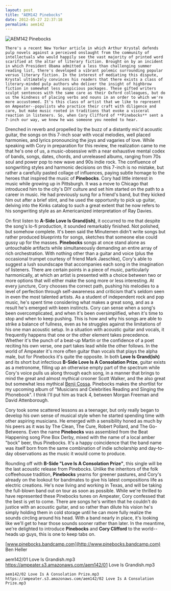 ```yaml
---
layout: post
title: "AEM142 Pinebocks"
date: 2012-05-27 22:37:18
permalink: aem142
---
```

![AEM142 Pinebocks](https://ampeater.s3.amazonaws.com/aem142/Pinebocks.jpg)

    There's a recent New Yorker article in which Arthur Krystal defends pulp novels against a perceived onslaught from the community of intellectuals who would happily see the vast majority of printed word scarified at the altar of literary fiction. Brought on by an incident in which President Obama admitted a less than challenging summer reading list, there's developed a vibrant polemic surrounding popular versus literary fiction. In the interest of mediating this dispute, Krystal ultimately convinces his readers that there exists a class of literary-minded pulp authors who deliver the insight of highbrow fiction in somewhat less auspicious packages. These gifted writers sculpt sentences with the same care as their Oxford colleagues, but do us the kindness of placing verbs and nouns in an order to which we're more accustomed. It's this class of artist that we like to represent on Ampeater--populists who practice their craft with diligence and care, but make music rooted in traditions that evoke a visceral reaction in listeners. So, when Cory Clifford of **Pinebocks** sent a 7-inch our way, we knew he was someone you needed to hear.

Drenched in reverb and propelled by the buzz of a distantly mic'd acoustic guitar, the songs on this 7-inch soar with vocal melodies, well placed harmonies, and lyrics pronouncing the joys and vagaries of love. While speaking with Cory in preparation for this review, the realization came to me that he's one of us, a music-obsessive with a near exhaustive mental codex of bands, songs, dates, chords, and unreleased albums, ranging from 70s soul and power pop to new wave and 90s indie rock. The confluence of songwriting styles and harmonic decisions on this 7-inch is no mistake, but rather a carefully pasted collage of influences, paying subtle homage to the heroes that inspired the music of **Pinebocks**. Cory had little interest in music while growing up in Pittsburgh. It was a move to Chicago that introduced him to the city's DIY culture and set him started on the path to a career in music. He had previously sung for a friend's band, but they kicked him out after a brief stint, and he used the opportunity to pick up guitar, delving into the Kinks catalog to such a great extent that he now refers to his songwriting style as an Americanized interpretation of Ray Davies.

On first listen to **A-Side Love Is Grand(ish)**, it occurred to me that despite the song's lo-fi production, it sounded remarkably finished. Not polished, but somehow complete. It's been said the Minutemen didn't write songs but rather produced blueprints for songs, sketches that someone else could gussy up for the masses. **Pinebocks** songs at once stand alone as untouchable artifacts while simultaneously demanding an entire array of rich orchestration. With nothing other than a guitar and voice (plus the occasional trumpet courtesy of friend Mark Jaeschke), Cory's able to suggest a lush soundscape that accompanies each song in the imagination of listeners. There are certain points in a piece of music, particularly harmonically, at which an artist is presented with a choice between two or more options that will either make the song more or less interesting. At every juncture, Cory chooses the correct path, pushing his melodies to a level of perfection through self-awareness and criticism that's seldom seen in even the most talented artists. As a student of independent rock and pop music, he's spent time considering what makes a great song, and as a result he's emerged with keen instincts. Cory can sense when a song's been overcomplicated, and when it's been oversimplified, when it's time to stop and when to keep pushing. This is how and why his songs are able to strike a balance of fullness, even as he struggles against the limitations of his one man acoustic setup. In a situation with acoustic guitar and vocals, it frequently happens that one or the other element takes precedence. Whether it's the punch of a beat-up Martin or the confidence of a poet reciting his own verse, one part takes lead while the other follows. In the world of Ampeater it's more often guitar than vocals that plays the alpha male, but for Pinebocks it's quite the opposite. In both **Love Is Grand(ish)** and its short but infectious **B-Side Love Is A Consolation Prize**, guitar exists as a metronome, filling up an otherwise empty part of the spectrum while Cory's voice pulls us along through each song, in a manner that brings to mind the great and almost mythical crooner Scott Walker, and the also great but somewhat less mythical [Benji Cossa](http://ampeatermusic.com/AEM036). Pinebocks makes the shortlist for my upcoming album of "Musicians and Celebrities Reading and Singing the Phonebook". I think I'll put him as track 4, between Morgan Freeman and David Attenborough.

Cory took some scattered lessons as a teenager, but only really began to develop his own sense of musical style when he started spending time with other aspiring musicians. He emerged with a sensibility honed as much by his peers as it was by The Clean, The Cure, Robert Pollard, and The Go-Betweens. Even the name **Pinebocks** was assembled from the Beat Happening song Pine Box Derby, mixed with the name of a local amber "bock" beer, thus Pinebocks. It's a happy coincidence that the band name was itself born from the same combination of indie scholarship and day-to-day observations as the music it would come to produce.

Rounding off with **B-Side "Love Is A Consolation Prize"**, this single will be the last acoustic release from Pinebocks. Unlike the inheritors of the folk coffeehouse tradition, **Pinebocks** yearns for greener pastures, and Cory's already on the lookout for bandmates to give his latest compositions life as electric creations. He's now living and working in Texas, and will be taking the full-blown band out on tour as soon as possible. While we're thrilled to have represented these Pinebocks tunes on Ampeater, Cory confessed that the best is yet to come. There are songs he's written that he couldn't do justice with an acoustic guitar, and so rather than dilute his vision he's simply holding them in cold storage until he can more fully realize the sounds circling around his head. With a band nearly in place, it's looking like we'll get to hear those sounds sooner rather than later. In the meantime, we're delighted to introduce **Pinebocks** and **Cory Clifford** to the world--heads up guys, this is one to keep tabs on.

[www.pinebocks.bandcamp.com](http://www.pinebocks.bandcamp.com) Ben Heller
  
  aem142/01 Love Is Grandish.mp3
    https://ampeater.s3.amazonaws.com/aem142/01 Love Is Grandish.mp3
    
    aem142/02 Love Is A Consolation Prize.mp3
    https://ampeater.s3.amazonaws.com/aem142/02 Love Is A Consolation Prize.mp3
    
    